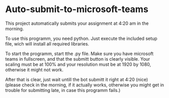 # Auto-submit-to-microsoft-teams
This project automatically submits your assignment at 4:20 am in the morning.

To use this programm, you need python.
Just execute the included setup file, wich will install all required libraries.

To start the programm, start tthe .py file. Make sure you have microsoft teams in fullscreen, and that the submitt button is clearly visible.
Your scaling must be at 100% and your resolution must be at 1920 by 1080, otherwise it might not work. 

After that is clear, just wait untill the bot submitt it right at 4:20 (nice)
(please check in the morning, if it actually works, otherwise you might get in trouble for submitting late, in case this programm fails.)
